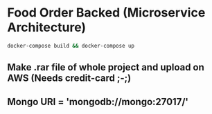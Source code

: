 # Food Order Backed (Microservice Architecture)

```cmd
docker-compose build && docker-compose up
```

## Make .rar file of whole project and upload on AWS (Needs credit-card ;-;)

## Mongo URI = 'mongodb://mongo:27017/'
